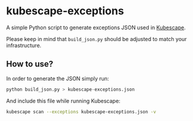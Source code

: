 # kubescape-exceptions

A simple Python script to generate exceptions JSON used in [Kubescape](https://github.com/kubescape/kubescape).

Please keep in mind that `build_json.py` should be adjusted to match your infrastructure.

## How to use?

In order to generate the JSON simply run:

```python
python build_json.py > kubescape-exceptions.json
```

And include this file while running Kubescape:

```bash
kubescape scan --exceptions kubescape-exceptions.json -v
```
